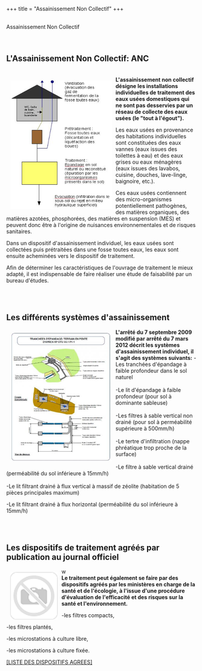 
+++
title = "Assainissement Non Collectif"
+++
<br />
 <br />
   <div class="title-01 uppercase">
    <a>Assainissement Non Collectif</a>
  </div>

<br />
 <br />
<div class="part900 " >
<h2>L'Assainissement Non Collectif: ANC</h2>
 <br />
<div class="scol part300 "><img  class="bordure" style="float: left; margin: 10px;" src="/img/sch_ma_anc.jpg" alt="" width="269" height="341" /></div>
<div class="scol part600 "><strong>L'assainissement non collectif désigne les installations individuelles de traitement des eaux usées domestiques qui ne sont pas desservies par un réseau de collecte des eaux usées (le "tout à l'égout").</strong>
<p>Les eaux usées en provenance des habitations individuelles sont constituées des eaux vannes (eaux issues des toilettes à eau) et des eaux grises ou eaux ménagères (eaux issues des lavabos, cuisine, douches, lave-linge, baignoire, etc.).</p>
<p>Ces eaux usées contiennent des micro-organismes potentiellement pathogènes, des matières organiques, des matières azotées, phosphorées, des matières en suspension (MES) et peuvent donc être à l'origine de nuisances environnementales et de risques sanitaires.</p>
<p>Dans un dispositif d'assainissement individuel, les eaux usées sont collectées puis prétraitées dans une fosse toutes eaux, les eaux sont ensuite acheminées vers le dispositif de traitement.</p>
<p>Afin de déterminer les caractéristiques de l'ouvrage de traitement le mieux adapté, il est indispensable de faire réaliser une étude de faisabilité par un bureau d'études.</p>
<br />
</div>
<br />
<h2>Les différents systèmes d'assainissement</h2>
<div class="scol part300 ">
<img class="bordure" style="float: left; margin: 10px;" title="Fiche schématique - tranchées d'épandage" src="/img/sch_ma_tranch_es.jpg" alt="" width="269" height="341" /></div>
<div class="scol part600 "><strong>L'arrêté du 7 septembre 2009 modifié par arrêté du 7 mars 2012 décrit les systèmes d'assainissement individuel, il s'agit des systèmes suivants:</strong> -Les tranchées d'épandage à faible profondeur dans le sol naturel <br /><br />-Le lit d'épandage à faible profondeur (pour sol à dominante sableuse)<br /><br />-Les filtres à sable vertical non drainé (pour sol à perméabilité supérieure à 500mm/h) <br /><br />-Le tertre d'infiltration (nappe phréatique trop proche de la surface)<br /><br />-Le filtre à sable vertical drainé (perméabilité du sol inférieure à 15mm/h)<br /><br />-Le lit filtrant drainé à flux vertical à massif de zéolite (habitation de 5 pièces principales maximum)<br /><p>-Le lit filtrant drainé à flux horizontal (perméabilité du sol inférieure à 15mm/h)</p>
<br />
</div>
<br />

<h2>Les dispositifs de traitement agréés par publication au journal officiel</h2>
<div class="scol part300 "><img class="bordure" src="/img/nophoto.png" alt="" hspace="10" vspace="10" width="126" height="126" align="left" /></div>w
<div class="scol part600 "><strong>Le traitement peut également se faire par des dispositifs agréés par les ministères en charge de la santé et de l'écologie, à l'issue d'une procédure d'évaluation de l'efficacité et des risques sur la santé et l'environnement.</strong>
<p>-les filtres compacts,</p>
<p>-les filtres plantés,</p>
<p>-les microstations à culture libre,</p>
<p>-les microstations à culture fixée.</p>
<p><a href="/web_documents/site_interminist_riel_sur_l__assainissement_non_collectif.htm">[</a><a href="http://www.assainissement-non-collectif.developpement-durable.gouv.fr/dispositifs-de-traitement-agrees-a185.html">LISTE DES DISPOSITIFS AGREES]</a></p>
</div>
</div>